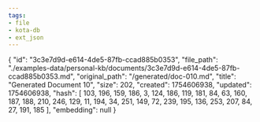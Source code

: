 ```yaml
---
tags:
- file
- kota-db
- ext_json
---
```

{
  "id": "3c3e7d9d-e614-4de5-87fb-ccad885b0353",
  "file_path": "./examples-data/personal-kb/documents/3c3e7d9d-e614-4de5-87fb-ccad885b0353.md",
  "original_path": "/generated/doc-010.md",
  "title": "Generated Document 10",
  "size": 202,
  "created": 1754606938,
  "updated": 1754606938,
  "hash": [
    103,
    196,
    159,
    186,
    3,
    124,
    186,
    119,
    181,
    84,
    63,
    160,
    187,
    188,
    210,
    246,
    129,
    11,
    194,
    34,
    251,
    149,
    72,
    239,
    195,
    136,
    253,
    207,
    84,
    27,
    191,
    185
  ],
  "embedding": null
}
